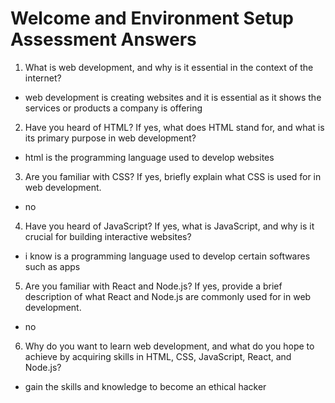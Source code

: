 # Welcome and Environment Setup Assessment Answers

1. What is web development, and why is it essential in the context of the internet?

- web development is creating websites and it is essential as it shows the services or products a company is offering

2. Have you heard of HTML? If yes, what does HTML stand for, and what is its primary purpose in web development?

- html is the programming language used to develop websites

3. Are you familiar with CSS? If yes, briefly explain what CSS is used for in web development.

- no

4. Have you heard of JavaScript? If yes, what is JavaScript, and why is it crucial for building interactive websites?

- i know is a programming language used to develop certain softwares such as apps

5. Are you familiar with React and Node.js? If yes, provide a brief description of what React and Node.js are commonly used for in web development.

- no

6. Why do you want to learn web development, and what do you hope to achieve by acquiring skills in HTML, CSS, JavaScript, React, and Node.js?

- gain the skills and knowledge to become an ethical hacker
